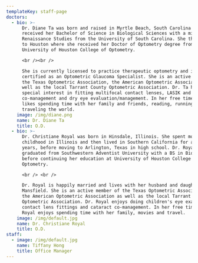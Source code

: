 ```yaml
---
templateKey: staff-page
doctors:
  - bio: >-
      Dr. Diane Ta was born and raised in Myrtle Beach, South Carolina and
      received her Bachelor of Science in Biological Sciences with a minor in
      Renaissance Studies from the University of South Carolina. She then moved
      to Houston where she received her Doctor of Optometry degree from the
      University of Houston College of Optometry. 

      <br /><br />

      She is currently licensed to practice therapeutic optometry and is
      certified as an Optometric Glaucoma Specialist. She is an active member of
      the Texas Optometric Association, the American Optometric Association as
      well as the local Tarrant County Optometric Association. Dr. Ta has
      special interest in fitting multifocal contact lenses, LASIK and cataract
      co-management and dry eye evaluation/management. In her free time she
      likes spending time with her family and friends, reading, running and
      traveling the world.
    image: /img/diane.png
    name: Dr. Diane Ta
    title: O.D.
  - bio: >-
      Dr. Christiane Royal was born in Hinsdale, Illinois. She spent most of her
      childhood in Illinois and then lived in Southern California for a few
      years, before moving to Arlington, Texas in high school. Dr. Royal
      graduated from Southwestern Adventist University with a BS in Biology,
      before continuing her education at University of Houston College of
      Optometry. 

      <br /> <br />

      Dr. Royal is happily married and lives with her husband and daughter in
      Mansfield. She is an active member of the Texas Optometric Association,
      the American Optometric Association as well as the local Tarrant County
      Optometric Association. Dr. Royal enjoys doing children's eye exams,
      contact lens fittings and cataract co-management. In her free time, Dr.
      Royal enjoys spending time with her family, movies and travel.
    image: /img/default.jpg
    name: Dr. Christiane Royal
    title: O.D.
staff:
  - image: /img/default.jpg
    name: Tiffany Hong
    title: Office Manager
---
```


